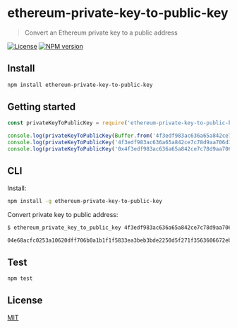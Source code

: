 # ethereum-private-key-to-public-key

> Convert an Ethereum private key to a public address

[![License](http://img.shields.io/badge/license-MIT-blue.svg)](https://raw.githubusercontent.com/miguelmota/ethereum-private-key-to-public-key/master/LICENSE)
[![NPM version](https://badge.fury.io/js/ethereum-private-key-to-public-key.svg)](http://badge.fury.io/js/ethereum-private-key-to-public-key)

## Install

```bash
npm install ethereum-private-key-to-public-key
```

## Getting started

```javascript
const privateKeyToPublicKey = require('ethereum-private-key-to-public-key')

console.log(privateKeyToPublicKey(Buffer.from('4f3edf983ac636a65a842ce7c78d9aa706d3b113bce9c46f30d7d21715b23b1d', 'hex')).toString('hex')) // '04e68acfc0253a10620dff706b0a1b1f1f5833ea3beb3bde2250d5f271f3563606672ebc45e0b7ea2e816ecb70ca03137b1c9476eec63d4632e990020b7b6fba39'
console.log(privateKeyToPublicKey('4f3edf983ac636a65a842ce7c78d9aa706d3b113bce9c46f30d7d21715b23b1d').toString('hex')) // '04e68acfc0253a10620dff706b0a1b1f1f5833ea3beb3bde2250d5f271f3563606672ebc45e0b7ea2e816ecb70ca03137b1c9476eec63d4632e990020b7b6fba39'
console.log(privateKeyToPublicKey('0x4f3edf983ac636a65a842ce7c78d9aa706d3b113bce9c46f30d7d21715b23b1d').toString('hex')) // '04e68acfc0253a10620dff706b0a1b1f1f5833ea3beb3bde2250d5f271f3563606672ebc45e0b7ea2e816ecb70ca03137b1c9476eec63d4632e990020b7b6fba39'
```

## CLI

Install:

```bash
npm install -g ethereum-private-key-to-public-key
```

Convert private key to public address:

```bash
$ ethereum_private_key_to_public_key 4f3edf983ac636a65a842ce7c78d9aa706d3b113bce9c46f30d7d21715b23b1d

04e68acfc0253a10620dff706b0a1b1f1f5833ea3beb3bde2250d5f271f3563606672ebc45e0b7ea2e816ecb70ca03137b1c9476eec63d4632e990020b7b6fba39
```

## Test

```bash
npm test
```

## License

[MIT](LICENSE)
